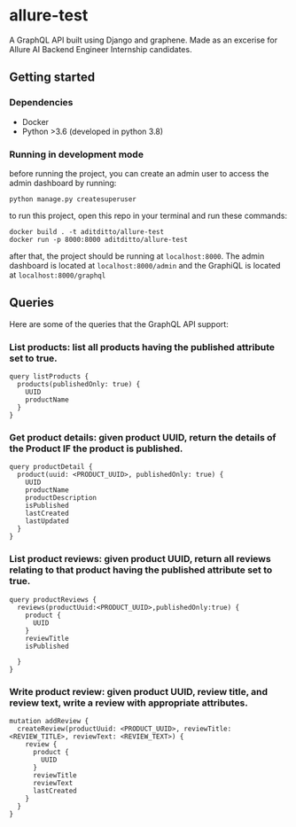 # allure-test

A GraphQL API built using Django and graphene. Made as an excerise for Allure AI Backend Engineer Internship candidates.

## Getting started

### Dependencies

* Docker
* Python >3.6 (developed in python 3.8)

### Running in development mode

before running the project, you can create an admin user to access the admin dashboard by running:
```
python manage.py createsuperuser
```

to run this project, open this repo in your terminal and run these commands:

```
docker build . -t aditditto/allure-test
docker run -p 8000:8000 aditditto/allure-test
```

after that, the project should be running at `localhost:8000`. The admin dashboard is located at `localhost:8000/admin` and the GraphiQL is located at `localhost:8000/graphql`

## Queries

Here are some of the queries that the GraphQL API support:

### List products: list all products having the published attribute set to true.
```
query listProducts {
  products(publishedOnly: true) {
    UUID
    productName
  }
}
```

### Get product details: given product UUID, return the details of the Product IF the product is published.
```
query productDetail {
  product(uuid: <PRODUCT_UUID>, publishedOnly: true) {
    UUID
    productName
    productDescription
    isPublished
    lastCreated
    lastUpdated
  }
}
```

### List product reviews: given product UUID, return all reviews relating to that product having the published attribute set to true.
```
query productReviews {
  reviews(productUuid:<PRODUCT_UUID>,publishedOnly:true) {
    product {
      UUID
    }
    reviewTitle
    isPublished
    
  }
}
```

### Write product review: given product UUID, review title, and review text, write a review with appropriate attributes.
```
mutation addReview {
  createReview(productUuid: <PRODUCT_UUID>, reviewTitle: <REVIEW_TITLE>, reviewText: <REVIEW_TEXT>) {
    review {
      product {
        UUID
      }
      reviewTitle
      reviewText
      lastCreated
    }
  }
}
```
